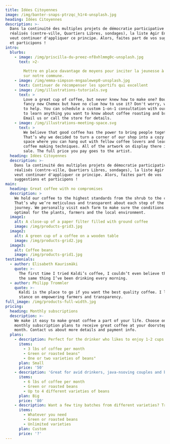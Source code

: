 ```yaml
---
title: Idées Citoyennes
image: /img/banter-snaps-ptrzqc_h1r4-unsplash.jpg
heading: Idées Citoyennes
description: >-
  Dans la continuité des multiples projets de démocratie participative déjà
  réalisés (centre-ville, Quartiers Libres, sondages), la liste Agir Ensemble
  veut continuer d'appliquer ce principe. Alors, faites part de vos suggestions
  et participons !
intro:
  blurbs:
    - image: /img/priscilla-du-preez-nf8xhlmmg0c-unsplash.jpg
      text: >2-
          
        Mettre en place davantage de moyens pour inciter la jeunesse à rester
        sur notre commune.
    - image: /img/emma-simpson-mngaalewep0-unsplash.jpg
      text: Continuer de récompenser les sportifs qui excellent
    - image: /img/illustrations-tutorials.svg
      text: >
        Love a great cup of coffee, but never knew how to make one? Bought a
        fancy new Chemex but have no clue how to use it? Don't worry, we’re here
        to help. You can schedule a custom 1-on-1 consultation with our baristas
        to learn anything you want to know about coffee roasting and brewing.
        Email us or call the store for details.
    - image: /img/illustrations-meeting-space.svg
      text: >
        We believe that good coffee has the power to bring people together.
        That’s why we decided to turn a corner of our shop into a cozy meeting
        space where you can hang out with fellow coffee lovers and learn about
        coffee making techniques. All of the artwork on display there is for
        sale. The full price you pay goes to the artist.
  heading: Idées Citoyennes
  description: >-
    Dans la continuité des multiples projets de démocratie participative déjà
    réalisés (centre-ville, Quartiers Libres, sondages), la liste Agir Ensemble
    veut continuer d'appliquer ce principe. Alors, faites part de vos
    suggestions et participons !
main:
  heading: Great coffee with no compromises
  description: >
    We hold our coffee to the highest standards from the shrub to the cup.
    That’s why we’re meticulous and transparent about each step of the coffee’s
    journey. We personally visit each farm to make sure the conditions are
    optimal for the plants, farmers and the local environment.
  image1:
    alt: A close-up of a paper filter filled with ground coffee
    image: /img/products-grid3.jpg
  image2:
    alt: A green cup of a coffee on a wooden table
    image: /img/products-grid2.jpg
  image3:
    alt: Coffee beans
    image: /img/products-grid1.jpg
testimonials:
  - author: Elisabeth Kaurismäki
    quote: >-
      The first time I tried Kaldi’s coffee, I couldn’t even believe that was
      the same thing I’ve been drinking every morning.
  - author: Philipp Trommler
    quote: >-
      Kaldi is the place to go if you want the best quality coffee. I love their
      stance on empowering farmers and transparency.
full_image: /img/products-full-width.jpg
pricing:
  heading: Monthly subscriptions
  description: >-
    We make it easy to make great coffee a part of your life. Choose one of our
    monthly subscription plans to receive great coffee at your doorstep each
    month. Contact us about more details and payment info.
  plans:
    - description: Perfect for the drinker who likes to enjoy 1-2 cups per day.
      items:
        - 3 lbs of coffee per month
        - Green or roasted beans"
        - One or two varieties of beans"
      plan: Small
      price: '50'
    - description: 'Great for avid drinkers, java-nsoving couples and bigger crowds'
      items:
        - 6 lbs of coffee per month
        - Green or roasted beans
        - Up to 4 different varieties of beans
      plan: Big
      price: '80'
    - description: Want a few tiny batches from different varieties? Try our custom plan
      items:
        - Whatever you need
        - Green or roasted beans
        - Unlimited varieties
      plan: Custom
      price: '?'
---
```


